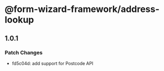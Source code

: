 # @form-wizard-framework/address-lookup

## 1.0.1

### Patch Changes

- fd5c04d: add support for Postcode API

